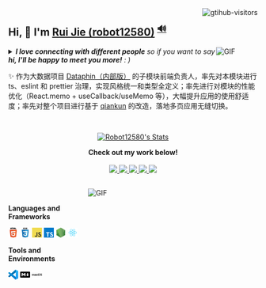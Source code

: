 <a href="https://github.com/robot12580/microhook">
  <img align="right" src="https://komarev.com/ghpvc/?username=robot12580&label=Visitors&style=flat-square" alt="gtihub-visitors" />
</a>

## Hi, 👋  I'm <a href="" target="_blank">Rui Jie (robot12580)</a> <sup><a href="" title="pronunciation">🔊</a></sup>

<img align="right" alt="GIF" src="https://media0.giphy.com/media/izaley9TQAJ0ol3KpT/200w.webp" width="84" title="Say HI"> <details><summary><em><b>I love connecting with different people</b> so if you want to say <b>hi, I'll be happy to meet you more!</b> : )</em></summary>

> You can find how to contact me in the following paltform icon url. You can follow me to find something more interesting.

- 🌱 I’m currently writing some amateur [open source projects](https://github.com/robot12580?tab=repositories), at [@yuque](https://www.yuque.com/u1326510) and [@juejin](https://juejin.cn/user/1121969645823806) by myself. 
- 🤔 Only two things make me moved. 
  1. To build high-performance scalable websites. 
  2. Ridiculously impressive HTML5 canvas-based experiments that will make me say, "Wow!".
- ❤️ I like eating 🍊, raising 🐓, playing 🏸️, sleeping in 🛌 and 📺 [Netflix](<https://en.wikipedia.org/wiki/Netflix>).
- 💬 Be free to ask me about anything [here](https://github.com/robot12580/robot12580/issues).

---
</details>

✨ 作为大数据项目 [Dataphin（内部版）][dataphin-inner] 的子模块前端负责人，率先对本模块进行 ts、eslint 和 prettier 治理，实现风格统一和类型全定义；率先进行对模块的性能优化（React.memo + useCallback/useMemo 等），大幅提升应用的使用舒适度；率先对整个项目进行基于 [qiankun][qian-kun] 的改造，落地多页应用无缝切换。

<br>

<p align="center">
  <a href="https://github.com/robot12580">
    <img src="https://github-readme-stats.vercel.app/api?username=robot12580&title_color=333&text_color=777" alt="Robot12580's Stats" >
    <!-- <img src="https://github-readme-stats.vercel.app/api/top-langs/?username=robot12580&layout=compact&title_color=333&text_color=777" alt="Most Used Languages" > -->
  </a>
</p>

<p align="center">
  <strong>Check out my work below!</strong>
  <br><br>
  <a href="https://github.com/robot12580">
    <img src="https://badges.strrl.dev/visits/robot12580/robot12580?style=flat-square&color=black&logo=github">
  </a>
  <a href="https://github.com/robot12580">
    <img src="https://badges.strrl.dev/years/robot12580?style=flat-square&color=black&logo=github">
  </a>
  <a href="https://github.com/robot12580?tab=repositories">
    <img src="https://badges.strrl.dev/repos/robot12580?style=flat-square&color=black&logo=github">
  </a>
  <a href="https://gist.github.com/robot12580">
    <img src="https://badges.strrl.dev/gists/robot12580?style=flat-square&color=black&logo=github">
  </a>
  <a href="https://github.com/robot12580">
    <img src="https://badges.strrl.dev/commits/monthly/robot12580?style=flat-square&color=black&logo=github">
  </a>

</p>

<h2></h2>

<img align="right" alt="GIF" src="https://media3.giphy.com/media/l3q2WMhNcyFOWP280/giphy.gif?cid=ecf05e47z741ndg8mdv1l36nvzi3rcc92bvr2pipa7ye00lc&rid=giphy.gif&ct=g" width="343" height="220" title="Do what you like, and do it best!"> &nbsp;&nbsp;&nbsp;&nbsp;

**Languages and Frameworks**

<code><img height="20" src="https://raw.githubusercontent.com/github/explore/80688e429a7d4ef2fca1e82350fe8e3517d3494d/topics/html/html.png" alt="html" title="html"></code>
<code><img height="20" src="https://raw.githubusercontent.com/github/explore/80688e429a7d4ef2fca1e82350fe8e3517d3494d/topics/css/css.png" alt="css" title="css"></code>
<code><img height="20" src="https://raw.githubusercontent.com/github/explore/80688e429a7d4ef2fca1e82350fe8e3517d3494d/topics/javascript/javascript.png" alt="javascript" title="javascript"></code>
<code><img height="20" src="https://raw.githubusercontent.com/github/explore/80688e429a7d4ef2fca1e82350fe8e3517d3494d/topics/typescript/typescript.png" alt="typescript" title="typescript"></code>
<code><img height="20" src="https://raw.githubusercontent.com/github/explore/80688e429a7d4ef2fca1e82350fe8e3517d3494d/topics/nodejs/nodejs.png" alt="nodejs" title="nodejs"></code>
<code><img height="20" src="https://raw.githubusercontent.com/github/explore/80688e429a7d4ef2fca1e82350fe8e3517d3494d/topics/react/react.png" alt="react" title="react"></code>

**Tools and Environments**

<code><img height="20" src="https://raw.githubusercontent.com/github/explore/80688e429a7d4ef2fca1e82350fe8e3517d3494d/topics/visual-studio-code/visual-studio-code.png" alt="VSCode" title="VSCode"></code>
<code><img height="20" src="https://raw.githubusercontent.com/github/explore/80688e429a7d4ef2fca1e82350fe8e3517d3494d/topics/markdown/markdown.png" alt="Markdown" title="MarkDown"></code>
<code><img height="20" src="https://raw.githubusercontent.com/github/explore/80688e429a7d4ef2fca1e82350fe8e3517d3494d/topics/macos/macos.png" alt="MacOS" title="MacOS"></code>

<br>

[dataphin-inner]: https://www.aliyun.com/product/dataphin
[qian-kun]: https://qiankun.umijs.org/zh/

<!--
**robot12580/robot12580** is a ✨ _special_ ✨ repository because its `README.md` (this file) appears on your GitHub profile.

Here are some ideas to get you started:

- 🔭 I’m currently working on ...
- 🌱 I’m currently learning ...
- 👯 I’m looking to collaborate on ...
- 🤔 I’m looking for help with ...
- 💬 Ask me about ...
- 📫 How to reach me: ...
- 😄 Pronouns: ...
- ⚡ Fun fact: ...
-->

